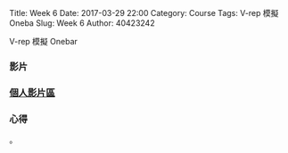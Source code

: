Title: Week 6
Date: 2017-03-29 22:00
Category: Course
Tags: V-rep 模擬 Oneba
Slug: Week 6
Author: 40423242


V-rep 模擬 Onebar



<h3>影片</h3>




<h3><a href="https://vimeo.com/user60353473">個人影片區</a></h3>




<h3>心得</h3>
<p>。<p>
